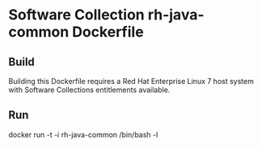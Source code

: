 Software Collection rh-java-common Dockerfile
=============================================

Build
-----

Building this Dockerfile requires a Red Hat Enterprise Linux 7 host
system with Software Collections entitlements available.

Run
---

docker run -t -i rh-java-common /bin/bash -l